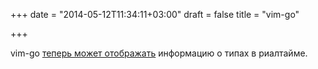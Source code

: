 +++
date = "2014-05-12T11:34:11+03:00"
draft = false
title = "vim-go"

+++

<p>vim-go <a href="http://quick.as/8kotjy4">теперь может отображать</a> информацию о типах в риалтайме.</p>

